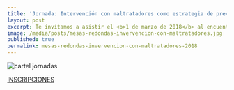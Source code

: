 ```yaml
---
title: 'Jornada: Intervención con maltratadores como estrategia de prevención VG'
layout: post
excerpt: Te invitamos a asistir el <b>1 de marzo de 2018</b> al encuentro de profesionales en el que se profundizará sobre la necesidad de promover un cambio de actitudes y conductas en los hombres maltratadores.
image: /media/posts/mesas-redondas-invervencion-con-maltratadores.jpg
published: true
permalink: mesas-redondas-invervencion-con-maltratadores-2018
---
```


![cartel jornadas]({{site.baseurl}}/media/posts/mesas-redondas-invervencion-con-maltratadores.jpg)

<div class="margin-xl textAlign-center">
  <a href="https://www.eventbrite.es/e/registro-intervencion-con-maltratadores-como-estrategia-de-prevencion-de-la-vg-43217751458" class="Button Button--primary Button--lg fontSize-lg">INSCRIPCIONES</a>
</div>
